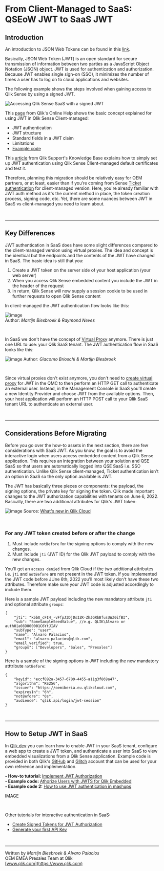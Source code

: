 # From Client-Managed to SaaS: **QSEoW JWT to SaaS JWT**

## Introduction

An introduction to JSON Web Tokens can be found in this [link](https://jwt.io/introduction).

Basically, JSON Web Token (JWT) is an open standard for secure transmission of information between two parties as a JavaScript Object Notation (JSON) object. JWT is used for authentication and authorization. Because JWT enables single sign-on (SSO), it minimizes the number of times a user has to log on to cloud applications and websites. 

The following example shows the steps involved when gaining access to Qlik Sense by using a signed JWT.

![Accessing Qlik Sense SaaS with a signed JWT](https://help.qlik.com/en-US/sense-admin/February2022/Subsystems/DeployAdministerQSE/Content/Resources/Images/dr_QlikSenseAccessJWT.png)

This [page](https://help.qlik.com/en-US/sense-admin/May2022/Subsystems/DeployAdministerQSE/Content/Sense_DeployAdminister/QSEoW/Administer_QSEoW/Managing_QSEoW/JWT-authentication.htm) from Qlik's Online Help shows the basic concept explained for using JWT in Qlik Sense Client-managed:
- JWT authentication
- JWT structure 
- Standard fields in a JWT claim
- Limitations
- [Example code](https://github.com/qlik-oss/enigma.js/tree/master/examples/authentication/sense-using-jwt)

This [article](https://community.qlik.com/t5/Knowledge/Qlik-Sense-How-to-set-up-JWT-authentication/ta-p/1716226) from Qlik Support's Knowledge Base explains how to simply set up JWT authentication using Qlik Sense Client-managed default certificates and test it.

Therefore, planning this migration should be relatively easy for OEM partners, or at least, easier than if you're coming from Sense [Ticket authentication](https://github.com/qlik-oss/enigma.js/tree/master/examples/authentication/sense-using-ticket) for client-managed version. Here, you're already familiar with JWT auth method as it's the current method in place, the token creation process, signing code, etc. Yet, there are some nuances between JWT in SaaS vs client-managed you need to learn about.

&nbsp;
___
## Key Differences
JWT authentication in SaaS does have some slight differences compared to the client-managed version using virtual proxies. The idea and concept is the identical but the endpoints and the contents of the JWT have changed in SaaS. The basic idea is still that you:

1. Create a JWT token on the server side of your host application (your web server)
2. When you access Qlik Sense embedded content you include the JWT in the header of the request
3. In return, Qlik Sense will now supply a session cookie to be used in further requests to open Qlik Sense content

In client-managed the JWT authentication flow looks like this:

![image](https://user-images.githubusercontent.com/12411165/166260604-c7b1c90d-c8d1-40c9-92c3-1ca2fa04056f.png)  
Author: _Martijn Biesbroek & Raymond Neves_

&nbsp;

In SaaS we don't have the concept of [Virtual Proxy](https://help.qlik.com/en-US/sense-admin/May2022/Subsystems/DeployAdministerQSE/Content/Sense_DeployAdminister/QSEoW/Administer_QSEoW/Managing_QSEoW/create-virtual-proxy.htm) anymore. There is just one URL to use: your Qlik SaaS tenant. The JWT authentication flow in SaaS looks like this:

![image](https://user-images.githubusercontent.com/12411165/166661007-ad2b1e5e-788b-433c-9280-c96dd0526c93.png)
Author: _Giacomo Brioschi & Martijn Biesbroek_

&nbsp;

Since virtual proxies don't exist anymore, you don't need to [create virtual proxy](https://help.qlik.com/en-US/sense-admin/May2022/Subsystems/DeployAdministerQSE/Content/Sense_DeployAdminister/QSEoW/Administer_QSEoW/Managing_QSEoW/create-virtual-proxy.htm) for JWT in the QMC to then perform an HTTP GET call to authenticate an external user. Instead, in the Management Console in SaaS you'll create a new Identity Provider and choose JWT from the available options. Then, your host application will perform an HTTP POST call to your Qlik SaaS tenant URL to authenticate an external user.


&nbsp;
___
## Considerations Before Migrating

Before you go over the how-to assets in the next section, there are few considerations with SaaS JWT. As you know, the goal is to avoid the interactive login when users access embedded content from a Qlik Sense application. This requires an integration between your solution and QSE SaaS so that users are automatically logged into QSE SaaS i.e. SSO authentication. Unlike Qlik Sense client-managed, Ticket authentication isn't an option in SaaS so the only option available is JWT.

The JWT has basically three pieces or components: the payload, the signing options, the private key for signing the token. Qlik made important changes to the JWT authorization capabilities with tenants on June 6, 2022. Basically, there are two additional attributes for Qlik's JWT token:

![image](https://user-images.githubusercontent.com/10588391/174314853-2862f04c-268c-41d3-bcad-e520f10a4718.png)
Source: [What's new in Qlik Cloud](https://help.qlik.com/en-US/cloud-services/Subsystems/Hub/Content/Sense_Hub/Introduction/saas-change-log.htm)

&nbsp;

### __For any JWT token created before or after the change__

1. Must include `notBefore` for the signing options to comply with the new changes.
2. Must include `jti` (JWT ID) for the Qlik JWT payload to comply with the new changes.

You'll get an `access denied` from Qlik Cloud if the two additional attributes i.e. `jti` and `notBefore` are not present in the JWT token. If you implemented the JWT code before JUne 6th, 2022 you'll most likely don't have these two attributes. Therefore make sure your JWT code is adjusted accordingly to include them.

Here is a sample JWT payload including the new mandatory attribute `jti` and optional attribute `groups`:

    {
        "jti": "k5bU_cFI4_-vFfpJ3DjDsIZK-ZhJGRbBfusUWZ0ifBI",
        "sub": "SomeSampleSeedValue", //e.g. QLIK\Alvaro or auth0|a08D000001C6YtJIAV
        "subType": "user",
        "name": "Alvaro Palacios",
        "email": "alvaro.palacios@qlik.com",
        "email_verified": true,
        "groups": ["Developers", "Sales", "Presales"]
    }

Here is a sample of the signing options in JWT including the new mandatory atttribute `notBefore`:
    
    {
        "keyid": "eccf892a-3457-6789-4455-a11g3f869a47",
        "algorithm": "RS256",
        "issuer": "https://oemiberia.eu.qlikcloud.com",
        "expiresIn": "6h",
        "notBefore": "0s",
        "audience": "qlik.api/login/jwt-session"
    }

&nbsp;
___
## How to Setup JWT in SaaS

In [Qlik.dev](www.qlik.dev) you can learn how to enable JWT in your SaaS tenant, configure a web app to create a JWT token, and authenticate a user into SaaS to view embedded visualizations from a Qlik Sense application. Example code is provided in both Qlik's [GitHub](https://github.com/qlik-oss/qlik-cloud-jwt) and [Glitch](https://glitch.com/@qlik) account that can be used for your own reference and implementation.

__- How-to tutorial:__ [Implement JWT Authorization](https://qlik.dev/tutorials/implement-jwt-authorization)  
__- Example code:__ [Athorize Users with JWTS for Qlik Embedded](https://glitch.com/edit/#!/qlik-cloud-jwt)  
__- Example code 2:__ [How to use JWT authentication in mashups](https://community.qlik.com/t5/Knowledge/Qlik-Sense-SaaS-How-to-use-JWT-authentication-in-mashups/ta-p/1852388)

IMAGE

&nbsp;

Other tutorials for interactive authentication in SaaS:
- [Create Signed Tokens for JWT Authorization](https://qlik.dev/tutorials/create-signed-tokens-for-jwt-authorization)
- [Generate your first API Key](https://qlik.dev/tutorials/generate-your-first-api-key)
  
&nbsp;
___
Written by *Martijn Biesbroek & Alvaro Palacios*  
OEM EMEA Presales Team at Qlik   
[www.qlik.com](https://www.qlik.com)
